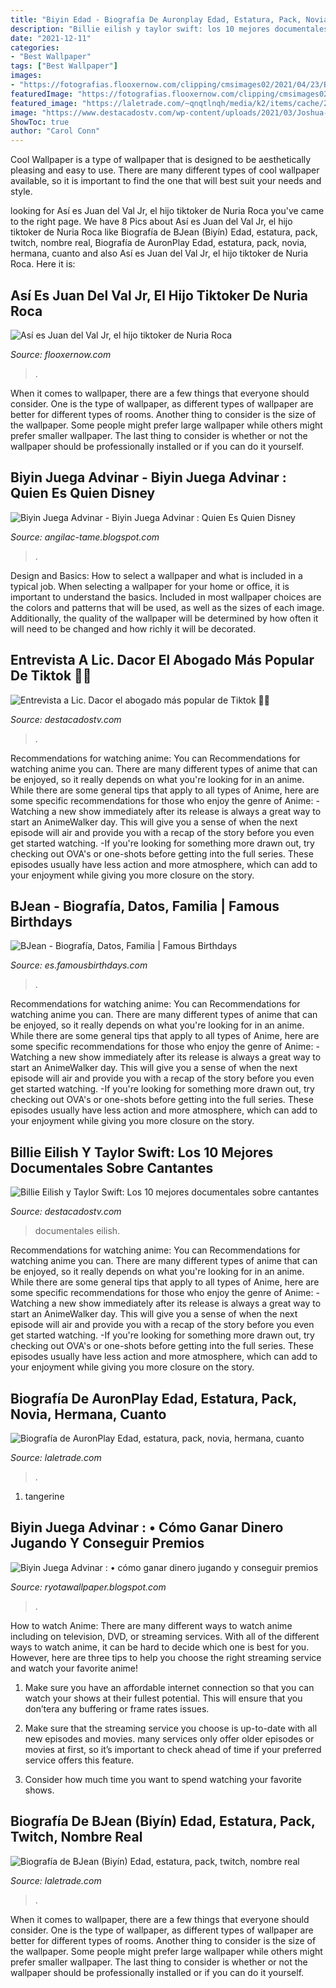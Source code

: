 ```yaml
---
title: "Biyin Edad - Biografía De Auronplay Edad, Estatura, Pack, Novia, Hermana, Cuanto"
description: "Billie eilish y taylor swift: los 10 mejores documentales sobre cantantes"
date: "2021-12-11"
categories:
- "Best Wallpaper"
tags: ["Best Wallpaper"]
images:
- "https://fotografias.flooxernow.com/clipping/cmsimages02/2021/04/23/BAB91DA2-CF28-4D55-BE1F-D34715DE482F/69.jpg?crop=586,330,x0,y109&amp;width=1280&amp;height=720&amp;optimize=low"
featuredImage: "https://fotografias.flooxernow.com/clipping/cmsimages02/2021/04/23/BAB91DA2-CF28-4D55-BE1F-D34715DE482F/69.jpg?crop=586,330,x0,y109&amp;width=1280&amp;height=720&amp;optimize=low"
featured_image: "https://laletrade.com/~qnqtlnqh/media/k2/items/cache/2306d10596f95511420830e9def402c3_M.jpg"
image: "https://www.destacadostv.com/wp-content/uploads/2021/03/Joshua-Bassett-aclara-los-rumores-de-Olivia-Rodrigo-y-Sabrina-Carpenter-destacados-tv-1024x576.jpg"
ShowToc: true
author: "Carol Conn"
---
```



Cool Wallpaper is a type of wallpaper that is designed to be aesthetically pleasing and easy to use. There are many different types of cool wallpaper available, so it is important to find the one that will best suit your needs and style.

	

		
looking for Así es Juan del Val Jr, el hijo tiktoker de Nuria Roca you've came to the right page. We have 8 Pics about Así es Juan del Val Jr, el hijo tiktoker de Nuria Roca like Biografía de BJean (Biyín) Edad, estatura, pack, twitch, nombre real, Biografía de AuronPlay Edad, estatura, pack, novia, hermana, cuanto and also Así es Juan del Val Jr, el hijo tiktoker de Nuria Roca. Here it is:
		
    
## Así Es Juan Del Val Jr, El Hijo Tiktoker De Nuria Roca

<img loading=lazy src="https://fotografias.flooxernow.com/clipping/cmsimages02/2021/04/23/BAB91DA2-CF28-4D55-BE1F-D34715DE482F/69.jpg?crop=586,330,x0,y109&amp;width=1280&amp;height=720&amp;optimize=low" onerror="this.onerror=null;this.src='https://tse3.mm.bing.net/th?id=OIP.JWQ3yZh1TG1rN1yXHIRJewHaEK&amp;pid=15.1';" alt="Así es Juan del Val Jr, el hijo tiktoker de Nuria Roca">

_Source: flooxernow.com_

>. 

	

When it comes to wallpaper, there are a few things that everyone should consider. One is the type of wallpaper, as different types of wallpaper are better for different types of rooms. Another thing to consider is the size of the wallpaper. Some people might prefer large wallpaper while others might prefer smaller wallpaper. The last thing to consider is whether or not the wallpaper should be professionally installed or if you can do it yourself.

    
## Biyin Juega Advinar - Biyin Juega Advinar : Quien Es Quien Disney

<img loading=lazy src="https://lh6.googleusercontent.com/proxy/XGZi4MCxchO0XeBnlAkh4s87mE67geBbYvAktJF70tL04DEJobClVnc5mH31JKpO0S3qR-pRuxqEF_s2hl93TBc7OUWXQL73_t9GX4qqA4Z8uJQnZPdbo4PkwiMIY4vz=w1200-h630-p-k-no-nu" onerror="this.onerror=null;this.src='https://tse4.mm.bing.net/th?id=OIP.8rhmgJ7zxwuOQY_TFdPvDAHaD4&amp;pid=15.1';" alt="Biyin Juega Advinar - Biyin Juega Advinar : Quien Es Quien Disney">

_Source: angilac-tame.blogspot.com_

>. 

	

Design and Basics: How to select a wallpaper and what is included in a typical job.
When selecting a wallpaper for your home or office, it is important to understand the basics. Included in most wallpaper choices are the colors and patterns that will be used, as well as the sizes of each image. Additionally, the quality of the wallpaper will be determined by how often it will need to be changed and how richly it will be decorated.

    
## Entrevista A Lic. Dacor El Abogado Más Popular De Tiktok 👨‍⚖️

<img loading=lazy src="https://www.destacadostv.com/wp-content/uploads/2021/03/Joshua-Bassett-aclara-los-rumores-de-Olivia-Rodrigo-y-Sabrina-Carpenter-destacados-tv-1024x576.jpg" onerror="this.onerror=null;this.src='https://tse2.mm.bing.net/th?id=OIP.uDXQuZdWCw7I7Tu8_MHYlQHaEK&amp;pid=15.1';" alt="Entrevista a Lic. Dacor el abogado más popular de Tiktok 👨‍⚖️">

_Source: destacadostv.com_

>. 

	

Recommendations for watching anime: You can
Recommendations for watching anime you can. There are many different types of anime that can be enjoyed, so it really depends on what you're looking for in an anime. While there are some general tips that apply to all types of Anime, here are some specific recommendations for those who enjoy the genre of Anime: 
-Watching a new show immediately after its release is always a great way to start an AnimeWalker day. This will give you a sense of when the next episode will air and provide you with a recap of the story before you even get started watching. 
-If you're looking for something more drawn out, try checking out OVA's or one-shots before getting into the full series. These episodes usually have less action and more atmosphere, which can add to your enjoyment while giving you more closure on the story.

    
## BJean - Biografía, Datos, Familia | Famous Birthdays

<img loading=lazy src="https://www.famousbirthdays.com/headshots/bjean-3.jpg" onerror="this.onerror=null;this.src='https://tse1.mm.bing.net/th?id=OIP.Y5pZOOwAU_mz08V4O8qt8wAAAA&amp;pid=15.1';" alt="BJean - Biografía, Datos, Familia | Famous Birthdays">

_Source: es.famousbirthdays.com_

>. 

	

Recommendations for watching anime: You can
Recommendations for watching anime you can. There are many different types of anime that can be enjoyed, so it really depends on what you're looking for in an anime. While there are some general tips that apply to all types of Anime, here are some specific recommendations for those who enjoy the genre of Anime: 
-Watching a new show immediately after its release is always a great way to start an AnimeWalker day. This will give you a sense of when the next episode will air and provide you with a recap of the story before you even get started watching. 
-If you're looking for something more drawn out, try checking out OVA's or one-shots before getting into the full series. These episodes usually have less action and more atmosphere, which can add to your enjoyment while giving you more closure on the story.

    
## Billie Eilish Y Taylor Swift: Los 10 Mejores Documentales Sobre Cantantes

<img loading=lazy src="https://www.destacadostv.com/wp-content/uploads/2021/03/documentales-sobre-cantantes-dtv-1024x576.jpg" onerror="this.onerror=null;this.src='https://tse1.mm.bing.net/th?id=OIP.zSIiwf8PsRiDSj9ZP7DaOwHaEK&amp;pid=15.1';" alt="Billie Eilish y Taylor Swift: Los 10 mejores documentales sobre cantantes">

_Source: destacadostv.com_

>documentales eilish. 

	

Recommendations for watching anime: You can
Recommendations for watching anime you can. There are many different types of anime that can be enjoyed, so it really depends on what you're looking for in an anime. While there are some general tips that apply to all types of Anime, here are some specific recommendations for those who enjoy the genre of Anime: 
-Watching a new show immediately after its release is always a great way to start an AnimeWalker day. This will give you a sense of when the next episode will air and provide you with a recap of the story before you even get started watching. 
-If you're looking for something more drawn out, try checking out OVA's or one-shots before getting into the full series. These episodes usually have less action and more atmosphere, which can add to your enjoyment while giving you more closure on the story.

    
## Biografía De AuronPlay Edad, Estatura, Pack, Novia, Hermana, Cuanto

<img loading=lazy src="https://www.laletrade.com/~qnqtlnqh/images/biografia/AuronPlay.jpg" onerror="this.onerror=null;this.src='https://tse4.mm.bing.net/th?id=OIP.P1lUmo9XPaxmi_rM0xJMngHaHa&amp;pid=15.1';" alt="Biografía de AuronPlay Edad, estatura, pack, novia, hermana, cuanto">

_Source: laletrade.com_

>. 

	

1. tangerine 

    
## Biyin Juega Advinar : • Cómo Ganar Dinero Jugando Y Conseguir Premios

<img loading=lazy src="https://www.soy502.com/sites/default/files/styles/escalar_image_inline/public/1455637202_333125_1455728160_sumario_normal.jpg" onerror="this.onerror=null;this.src='https://tse2.mm.bing.net/th?id=OIP.OYHetn0Qu49QvivJGaffMwHaEL&amp;pid=15.1';" alt="Biyin Juega Advinar : • cómo ganar dinero jugando y conseguir premios">

_Source: ryotawallpaper.blogspot.com_

>. 

	

How to watch Anime: There are many different ways to watch anime including on television, DVD, or streaming services.
With all of the different ways to watch anime, it can be hard to decide which one is best for you. However, here are three tips to help you choose the right streaming service and watch your favorite anime!
1. Make sure you have an affordable internet connection so that you can watch your shows at their fullest potential. This will ensure that you don’tera any buffering or frame rates issues.

2. Make sure that the streaming service you choose is up-to-date with all new episodes and movies. many services only offer older episodes or movies at first, so it’s important to check ahead of time if your preferred service offers this feature.

3. Consider how much time you want to spend watching your favorite shows.

    
## Biografía De BJean (Biyín) Edad, Estatura, Pack, Twitch, Nombre Real

<img loading=lazy src="https://laletrade.com/~qnqtlnqh/media/k2/items/cache/2306d10596f95511420830e9def402c3_M.jpg" onerror="this.onerror=null;this.src='https://tse2.mm.bing.net/th?id=OIP.vA7tWHr0_dENy-10juNzygAAAA&amp;pid=15.1';" alt="Biografía de BJean (Biyín) Edad, estatura, pack, twitch, nombre real">

_Source: laletrade.com_

>. 

	

When it comes to wallpaper, there are a few things that everyone should consider. One is the type of wallpaper, as different types of wallpaper are better for different types of rooms. Another thing to consider is the size of the wallpaper. Some people might prefer large wallpaper while others might prefer smaller wallpaper. The last thing to consider is whether or not the wallpaper should be professionally installed or if you can do it yourself.

